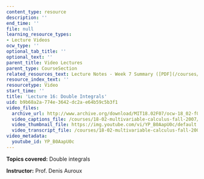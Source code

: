```yaml
---
content_type: resource
description: ''
end_time: ''
file: null
learning_resource_types:
- Lecture Videos
ocw_type: ''
optional_tab_title: ''
optional_text: ''
parent_title: Video Lectures
parent_type: CourseSection
related_resources_text: Lecture Notes - Week 7 Summary ([PDF](/courses/18-02-multivariable-calculus-fall-2007/resources/lec_week7))
resource_index_text: ''
resourcetype: Video
start_time: ''
title: 'Lecture 16: Double Integrals'
uid: b9b68a2a-774e-3642-dc2a-e64b59c5b3f1
video_files:
  archive_url: http://www.archive.org/download/MIT18.02F07/ocw-18_02-f07-lec16_300k.mp4
  video_captions_file: /courses/18-02-multivariable-calculus-fall-2007/ad0218d246a05e3ab6bc402925674b1c_YP_B0AapU0c.vtt
  video_thumbnail_file: https://img.youtube.com/vi/YP_B0AapU0c/default.jpg
  video_transcript_file: /courses/18-02-multivariable-calculus-fall-2007/61b321d07c5ffbc46f64c653061873b0_YP_B0AapU0c.pdf
video_metadata:
  youtube_id: YP_B0AapU0c
---
```


**Topics covered:** Double integrals

**Instructor:** Prof. Denis Auroux